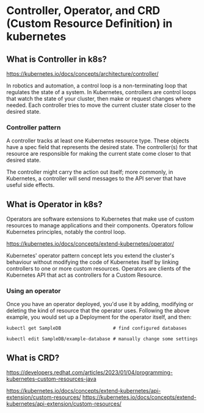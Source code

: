 # Controller, Operator, and CRD (Custom Resource Definition) in kubernetes

## What is Controller in k8s?

https://kubernetes.io/docs/concepts/architecture/controller/

In robotics and automation, a control loop is a non-terminating loop that regulates the state of a system.
In Kubernetes, controllers are control loops that watch the state of your cluster, then make or request changes where needed. Each controller tries to move the current cluster state closer to the desired state.


### Controller pattern
A controller tracks at least one Kubernetes resource type. These objects have a spec field that represents the desired state. The controller(s) for that resource are responsible for making the current state come closer to that desired state.

The controller might carry the action out itself; more commonly, in Kubernetes, a controller will send messages to the API server that have useful side effects. 


## What is Operator in k8s?

Operators are software extensions to Kubernetes that make use of custom resources to manage applications and their components. Operators follow Kubernetes principles, notably the control loop.

https://kubernetes.io/docs/concepts/extend-kubernetes/operator/

Kubernetes' operator pattern concept lets you extend the cluster's behaviour without modifying the code of Kubernetes itself by linking controllers to one or more custom resources. 
Operators are clients of the Kubernetes API that act as controllers for a Custom Resource.

### Using an operator
Once you have an operator deployed, you'd use it by adding, modifying or deleting the kind of resource that the operator uses. Following the above example, you would set up a Deployment for the operator itself, and then:

```
kubectl get SampleDB                   # find configured databases

kubectl edit SampleDB/example-database # manually change some settings
```

## What is CRD?

https://developers.redhat.com/articles/2023/01/04/programming-kubernetes-custom-resources-java

https://kubernetes.io/docs/concepts/extend-kubernetes/api-extension/custom-resources/
https://kubernetes.io/docs/concepts/extend-kubernetes/api-extension/custom-resources/
